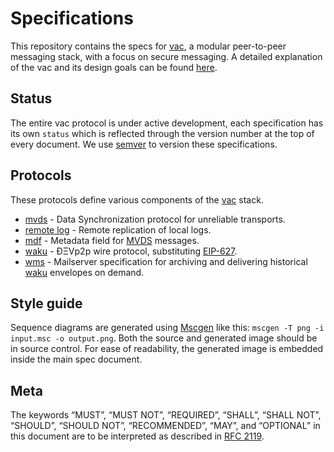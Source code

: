 # Specifications

This repository contains the specs for [vac](https://vac.dev), a modular peer-to-peer messaging stack, with a focus on secure messaging. A detailed explanation of the vac and its design goals can be found [here](https://vac.dev/vac-overview).

## Status

The entire vac protocol is under active development, each specification has its own `status` which is reflected through the version number at the top of every document. We use [semver](https://semver.org/) to version these specifications.

## Protocols

These protocols define various components of the [vac](https://vac.dev) stack.

 - [mvds](./mvds.md) - Data Synchronization protocol for unreliable transports.
 - [remote log](./remote-log.md) - Remote replication of local logs.
 - [mdf](./mdf.md) - Metadata field for [MVDS](./mvds.md) messages. 
 - [waku](./waku.md) - ÐΞVp2p wire protocol, substituting [EIP-627](https://eips.ethereum.org/EIPS/eip-627).
 - [wms](./wms.md) - Mailserver specification for archiving and delivering historical [waku](./waku.md) envelopes on demand.


## Style guide

Sequence diagrams are generated using [Mscgen](http://www.mcternan.me.uk/mscgen/) like this: `mscgen -T png -i input.msc -o output.png`. Both the source and generated image should be in source control. For ease of readability, the generated image is embedded inside the main spec document.

## Meta

The keywords “MUST”, “MUST NOT”, “REQUIRED”, “SHALL”, “SHALL NOT”, “SHOULD”, “SHOULD NOT”, “RECOMMENDED”, “MAY”, and “OPTIONAL” in this document are to be interpreted as described in [RFC 2119](https://www.ietf.org/rfc/rfc2119.txt).
